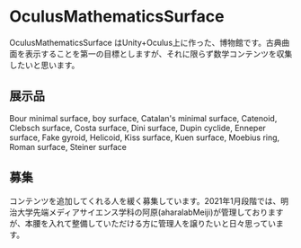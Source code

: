 # OculusMathematicsSurface

OculusMathematicsSurface はUnity+Oculus上に作った、博物館です。古典曲面を表示することを第一の目標としますが、それに限らず数学コンテンツを収集したいと思います。

## 展示品

Bour minimal surface, boy surface, Catalan's minimal surface, Catenoid, Clebsch surface, Costa surface, Dini surface, Dupin cyclide, Enneper surface, Fake gyroid, Helicoid, Kiss surface, Kuen surface, Moebius ring, Roman surface, Steiner surface


## 募集

コンテンツを追加してくれる人を緩く募集しています。2021年1月段階では、明治大学先端メディアサイエンス学科の阿原(aharalabMeiji)が管理しておりますが、本腰を入れて整備していただける方に管理人を譲りたいと日々思っています。

